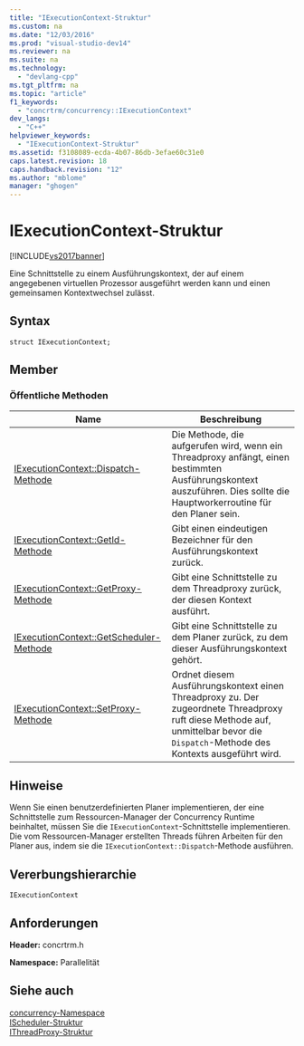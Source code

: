 ```yaml
---
title: "IExecutionContext-Struktur"
ms.custom: na
ms.date: "12/03/2016"
ms.prod: "visual-studio-dev14"
ms.reviewer: na
ms.suite: na
ms.technology: 
  - "devlang-cpp"
ms.tgt_pltfrm: na
ms.topic: "article"
f1_keywords: 
  - "concrtrm/concurrency::IExecutionContext"
dev_langs: 
  - "C++"
helpviewer_keywords: 
  - "IExecutionContext-Struktur"
ms.assetid: f3108089-ecda-4b07-86db-3efae60c31e0
caps.latest.revision: 18
caps.handback.revision: "12"
ms.author: "mblome"
manager: "ghogen"
---
```

# IExecutionContext-Struktur
[!INCLUDE[vs2017banner](../../../assembler/inline/includes/vs2017banner.md)]

Eine Schnittstelle zu einem Ausführungskontext, der auf einem angegebenen virtuellen Prozessor ausgeführt werden kann und einen gemeinsamen Kontextwechsel zulässt.  
  
## Syntax  
  
```  
struct IExecutionContext;  
```  
  
## Member  
  
### Öffentliche Methoden  
  
|Name|**Beschreibung**|  
|----------|----------------------|  
|[IExecutionContext::Dispatch\-Methode](../Topic/IExecutionContext::Dispatch%20Method.md)|Die Methode, die aufgerufen wird, wenn ein Threadproxy anfängt, einen bestimmten Ausführungskontext auszuführen.  Dies sollte die Hauptworkerroutine für den Planer sein.|  
|[IExecutionContext::GetId\-Methode](../Topic/IExecutionContext::GetId%20Method.md)|Gibt einen eindeutigen Bezeichner für den Ausführungskontext zurück.|  
|[IExecutionContext::GetProxy\-Methode](../Topic/IExecutionContext::GetProxy%20Method.md)|Gibt eine Schnittstelle zu dem Threadproxy zurück, der diesen Kontext ausführt.|  
|[IExecutionContext::GetScheduler\-Methode](../Topic/IExecutionContext::GetScheduler%20Method.md)|Gibt eine Schnittstelle zu dem Planer zurück, zu dem dieser Ausführungskontext gehört.|  
|[IExecutionContext::SetProxy\-Methode](../Topic/IExecutionContext::SetProxy%20Method.md)|Ordnet diesem Ausführungskontext einen Threadproxy zu.  Der zugeordnete Threadproxy ruft diese Methode auf, unmittelbar bevor die `Dispatch`\-Methode des Kontexts ausgeführt wird.|  
  
## Hinweise  
 Wenn Sie einen benutzerdefinierten Planer implementieren, der eine Schnittstelle zum Ressourcen\-Manager der Concurrency Runtime beinhaltet, müssen Sie die `IExecutionContext`\-Schnittstelle implementieren.  Die vom Ressourcen\-Manager erstellten Threads führen Arbeiten für den Planer aus, indem sie die `IExecutionContext::Dispatch`\-Methode ausführen.  
  
## Vererbungshierarchie  
 `IExecutionContext`  
  
## Anforderungen  
 **Header:** concrtrm.h  
  
 **Namespace:** Parallelität  
  
## Siehe auch  
 [concurrency\-Namespace](../../../parallel/concrt/reference/concurrency-namespace.md)   
 [IScheduler\-Struktur](../../../parallel/concrt/reference/ischeduler-structure.md)   
 [IThreadProxy\-Struktur](../../../parallel/concrt/reference/ithreadproxy-structure.md)